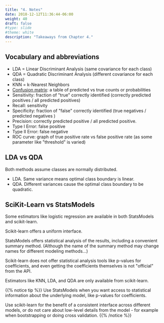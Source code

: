 ```yaml
---
title: "4. Notes"
date: 2018-12-12T11:36:44-06:00
weight: 40
draft: false
#type: slide
#theme: white
description: "Takeaways from Chapter 4."
---
```


## Vocabulary and abbreviations

* LDA = Linear Discriminant Analysis (same covariance for each class)
* QDA = Quadratic Discriminant Analysis (different covariance for each class)
* KNN = k-Nearest Neighbors
* [Confusion matrix](https://en.wikipedia.org/wiki/Confusion_matrix):
  a table of predicted vs true counts or probabilities
* Sensitivity: fraction of "true" correctly identified (correctly
  predicted positives / all predicted positives)
* Recall: sensitivity
* Specificity: fraction of "false" correctly identified (true
  negatives / predicted negatives )
* Precision: correctly predicted positive / all predicted positive.
* Type I Error: false positive
* Type II Error: false negative
* ROC curve: graph of true positive rate vs false positive rate (as
  some parameter like "threshold" is varied)

## LDA vs QDA

Both methods assume classes are normally distributed.

* LDA. Same variance means optimal class boundary is linear.
* QDA. Different variances cause the optimal class boundary to be
  quadratic.
  
## SciKit-Learn vs StatsModels

Some estimators like logistic regression are available in both
StatsModels and scikit-learn. 

Scikit-learn offers a uniform interface.

StatsModels offers statistical analysis of the results, including a
convenient summary method. (Although the name of the summary method
may change names for different modeling methods...)

Scikit-learn does not offer statistical analysis tools like p-values
for coefficients, and even getting the coefficients themselves is
not "official" from the API.

Estimators like KNN, LDA, and QDA are only available from
scikit-learn. 

{{% notice tip %}}
Use StatsModels when you want access to statistical information about
the underlying model, like p-values for coefficients. 

Use scikit-learn
for the benefit of a consistent interface across different models, or
do not care about low-level details from the model - for
example when bootstrapping or doing cross validation.
{{% /notice %}}

